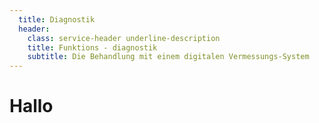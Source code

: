 ```yaml
---
  title: Diagnostik
  header:
    class: service-header underline-description
    title: Funktions - diagnostik
    subtitle: Die Behandlung mit einem digitalen Vermessungs-System
---
```

# Hallo